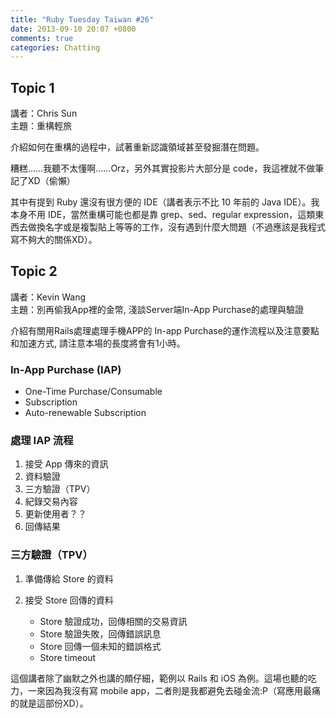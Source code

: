 ```yaml
---
title: "Ruby Tuesday Taiwan #26"
date: 2013-09-10 20:07 +0800
comments: true
categories: Chatting
---
```


## Topic 1

講者：Chris Sun  
主題：重構輕旅

介紹如何在重構的過程中，試著重新認識領域甚至發掘潛在問題。

糟糕……我聽不太懂啊……Orz，另外其實投影片大部分是 code，我這裡就不做筆記了XD（偷懶）

其中有提到 Ruby 還沒有很方便的 IDE（講者表示不比 10 年前的 Java IDE）。我本身不用 IDE，當然重構可能也都是靠 grep、sed、regular expression，這類東西去做換名字或是複製貼上等等的工作，沒有遇到什麼大問題（不過應該是我程式寫不夠大的關係XD）。

## Topic 2

講者：Kevin Wang  
主題：別再偷我App裡的金幣, 淺談Server端In-App Purchase的處理與驗證

介紹有關用Rails處理處理手機APP的 In-app Purchase的運作流程以及注意要點和加速方式, 請注意本場的長度將會有1小時。

### In-App Purchase (IAP)

* One-Time Purchase/Consumable
* Subscription
* Auto-renewable Subscription

### 處理 IAP 流程

1. 接受 App 傳來的資訊
2. 資料驗證
3. 三方驗證（TPV）
4. 紀錄交易內容
5. 更新使用者？？
6. 回傳結果

### 三方驗證（TPV）

1.  準備傳給 Store 的資料
2.  接受 Store 回傳的資料

    *   Store 驗證成功，回傳相關的交易資訊
    *   Store 驗證失敗，回傳錯誤訊息
    *   Store 回傳一個未知的錯誤格式
    *   Store timeout

這個講者除了幽默之外也講的頗仔細，範例以 Rails 和 iOS 為例。這場也聽的吃力，一來因為我沒有寫 mobile app，二者則是我都避免去碰金流:P（寫應用最痛的就是這部份XD）。

